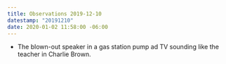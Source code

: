 ```yaml
---
title: Observations 2019-12-10
datestamp: "20191210"
date: 2020-01-02 11:58:00 -06:00
---
```


- The blown-out speaker in a gas station pump ad TV sounding like the teacher in Charlie Brown.
